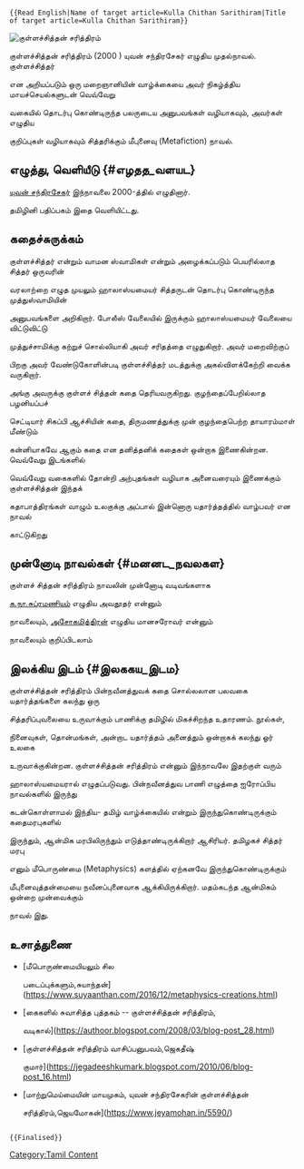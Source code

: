 ```{=mediawiki}
{{Read English|Name of target article=Kulla Chithan Sarithiram|Title of target article=Kulla Chithan Sarithiram}}
```
![குள்ளச்சித்தன் சரித்திரம்](குள்ளச்சித்தன்_சரித்திரம்.jpg "குள்ளச்சித்தன் சரித்திரம்")
குள்ளச்சித்தன் சரித்திரம் (2000 ) யுவன் சந்திரசேகர் எழுதிய முதல்நாவல். குள்ளச்சித்தர்
என அறியப்படும் ஒரு மறைஞானியின் வாழ்க்கையை அவர் நிகழ்த்திய மாயச்செயல்களுடன் வெவ்வேறு
வகையில் தொடர்பு கொண்டிருந்த பலருடைய அனுபவங்கள் வழியாகவும், அவர்கள் எழுதிய
குறிப்புகள் வழியாகவும் சித்தரிக்கும் மீபுனைவு (Metafiction) நாவல்.

## எழுத்து, வெளியீடு {#எழதத_வளயட}

[யுவன் சந்திரசேகர்](யுவன்_சந்திரசேகர் "wikilink") இந்நாவலை 2000-த்தில் எழுதினார்.
தமிழினி பதிப்பகம் இதை வெளியிட்டது.

## கதைச்சுருக்கம்

குள்ளச்சித்தர் என்றும் வாமன ஸ்வாமிகள் என்றும் அழைக்கப்படும் பெயரில்லாத சித்தர் ஒருவரின்
வரலாற்றை எழுத முயலும் ஹாலாஸ்யமையர் சித்தருடன் தொடர்பு கொண்டிருந்த முத்துஸ்வாமியின்
அனுபவங்களை அறிகிறார். போலீஸ் வேலையில் இருக்கும் ஹாலாஸ்யமையர் வேலையை விட்டுவிட்டு
முத்துச்சாமிக்கு கற்றுச் சொல்லியாகி அவர் சரிதத்தை எழுதுகிறார். அவர் மறைவிற்குப்
பிறகு அவர் வேண்டுகோளின்படி குள்ளச்சித்தர் மடத்துக்கு அகல்விளக்கேற்றி வைக்க வருகிறார்.
அங்கு அவருக்கு குள்ளச் சித்தன் கதை தெரியவருகிறது. குழந்தைப்பேறில்லாத பழனியப்பச்
செட்டியார் சிகப்பி ஆச்சியின் கதை, திருமணத்துக்கு முன் குழந்தைபெற்ற தாயாரம்மாள் மீண்டும்
கன்னியாகவே ஆகும் கதை என தனித்தனிக் கதைகள் ஒன்றாக இணைகின்றன. வெவ்வேறு இடங்களில்
வெவ்வேறு வகைகளில் தோன்றி அற்புதங்கள் வழியாக அனைவரையும் இணைக்கும் குள்ளச்சித்தன் இந்தக்
கதாபாத்திரங்கள் வாழும் உலகுக்கு அப்பால் இன்னொரு யதார்த்தத்தில் வாழ்பவர் என நாவல்
காட்டுகிறது

## முன்னோடி நாவல்கள் {#மனனட_நவலகள}

குள்ளச் சித்தன் சரித்திரம் நாவலின் முன்னோடி வடிவங்களாக
[க.நா.சுப்ரமணியம்](க.நா.சுப்ரமணியம் "wikilink") எழுதிய அவதூதர் என்னும்
நாவலையும், [அசோகமித்திரன்](அசோகமித்திரன் "wikilink") எழுதிய மானசரோவர் என்னும்
நாவலையும் குறிப்பிடலாம்

## இலக்கிய இடம் {#இலககய_இடம}

குள்ளச்சித்தன் சரித்திரம் பின்நவீனத்துவக் கதை சொல்லலான பலவகை யதார்த்தங்களை கலந்து ஒரு
சித்தரிப்புவலையை உருவாக்கும் பாணிக்கு தமிழில் மிகச்சிறந்த உதாரணம். நூல்கள்,
நினைவுகள், தொன்மங்கள், அன்றாட யதார்த்தம் அனைத்தும் ஒன்றாகக் கலந்து ஓர் உலகை
உருவாக்குகின்றன. குள்ளச்சித்தன் சரித்திரம் என்னும் இந்நாவலே இதற்குள் வரும்
ஹாலாஸ்யமையரால் எழுதப்படுவது. பின்நவீனத்துவ பாணி எழுத்தை ஐரோப்பிய நாவல்களில் இருந்து
கடன்கொள்ளாமல் இந்திய- தமிழ் வாழ்க்கையில் என்றும் இருந்துகொண்டிருக்கும் கதைமரபுகளில்
இருந்தும், ஆன்மிக மரபிலிருந்தும் எடுத்தாண்டிருக்கிறார் ஆசிரியர். தமிழகச் சித்தர் மரபு
எனும் மீபொருண்மை (Metaphysics) களத்தில் ஏற்கனவே இருந்துகொண்டிருக்கும்
மீபுனைவுத்தன்மையை நவீனப்புனைவாக ஆக்கியிருக்கிறார். மதம்கடந்த ஆன்மிகம் ஒன்றை முன்வைக்கும்
நாவல் இது.

## உசாத்துணை

-   [மீபொருண்மையியலும் சில
    படைப்புக்களும்,சுயாந்தன்](https://www.suyaanthan.com/2016/12/metaphysics-creations.html)
-   [கைகளில் சுவாசித்த புத்தகம் -- குள்ளச்சித்தன் சரித்திரம்,
    வடிகால்](https://authoor.blogspot.com/2008/03/blog-post_28.html)
-   [குள்ளச்சித்தன் சரித்திரம் வாசிப்பனுபவம்,ஜெகதீஷ்
    குமார்](https://jegadeeshkumark.blogspot.com/2010/06/blog-post_16.html)
-   [மாற்றுமெய்மையின் மாயமுகம், யுவன் சந்திரசேகரின் குள்ளச்சித்தன்
    சரித்திரம்,ஜெயமோகன்](https://www.jeyamohan.in/5590/)

```{=mediawiki}
{{Finalised}}
```
[Category:Tamil Content](Category:Tamil_Content "wikilink")
